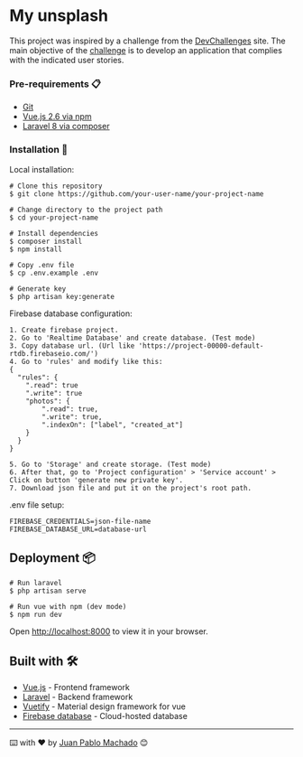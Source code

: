 # My unsplash

This project was inspired by a challenge from the [DevChallenges](https://devchallenges.io/) site. The main objective of the [challenge](https://devchallenges.io/challenges/rYyhwJAxMfES5jNQ9YsP) is to develop an application that complies with the indicated user stories.

### Pre-requirements 📋

* [Git](https://git-scm.com/)
* [Vue.js 2.6 via npm](https://es.vuejs.org/v2/guide/installation.html)
* [Laravel 8 via composer](https://laravel.com/docs/8.x/installation#installation-via-composer)

### Installation 🔧

Local installation:

```
# Clone this repository
$ git clone https://github.com/your-user-name/your-project-name

# Change directory to the project path
$ cd your-project-name

# Install dependencies
$ composer install
$ npm install

# Copy .env file
$ cp .env.example .env

# Generate key
$ php artisan key:generate
```

Firebase database configuration:

```
1. Create firebase project.
2. Go to 'Realtime Database' and create database. (Test mode)
3. Copy database url. (Url like 'https://project-00000-default-rtdb.firebaseio.com/')
4. Go to 'rules' and modify like this:
{
  "rules": {
    ".read": true
    ".write": true
    "photos": {
        ".read": true,
    	".write": true,
    	".indexOn": ["label", "created_at"]
    }
  }
}
```
```
5. Go to 'Storage' and create storage. (Test mode)
6. After that, go to 'Project configuration' > 'Service account' > Click on button 'generate new private key'.
7. Download json file and put it on the project's root path.
```

.env file setup:

```
FIREBASE_CREDENTIALS=json-file-name
FIREBASE_DATABASE_URL=database-url
```

## Deployment 📦

```
# Run laravel
$ php artisan serve

# Run vue with npm (dev mode)
$ npm run dev
```
Open [http://localhost:8000](http://localhost:8000) to view it in your browser.

## Built with 🛠️

* [Vue.js](https://es.vuejs.org/) - Frontend framework
* [Laravel](https://laravel.com/) - Backend framework
* [Vuetify](https://vuetifyjs.com/en/) - Material design framework for vue
* [Firebase database](https://firebase.google.com/) - Cloud-hosted database

---
⌨️ with ❤️ by [Juan Pablo Machado](https://github.com/Ju4npx ) 😊 